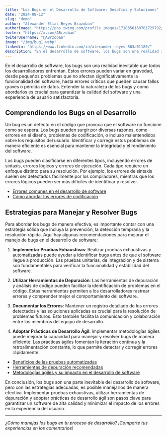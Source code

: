 ```yaml
---
title: "Los Bugs en el Desarrollo de Software: Desafíos y Soluciones"
date: "2024-08-12"
slug: "demo"
author: "Alexander Elias Reyes Brazoban"
authorImage: "https://pbs.twimg.com/profile_images/1718356168781729792/qRiC-vXL_400x400.jpg"
twiter: "https://x.com/ABrzoban"
twiterUsername: "@ABrzoban"
image: "/img/bug1.webp"
linkedin: "https://www.linkedin.com/in/alexander-reyes-863a01180/"
description: "En el desarrollo de software, los bugs son una realidad inevitable que todos los desarrolladores enfrentan"
---
```


En el desarrollo de software, los bugs son una realidad inevitable que todos los desarrolladores enfrentan. Estos errores pueden variar en gravedad, desde pequeños problemas que no afectan significativamente la funcionalidad del software, hasta errores críticos que pueden causar fallos graves o pérdida de datos. Entender la naturaleza de los bugs y cómo abordarlos es crucial para garantizar la calidad del software y una experiencia de usuario satisfactoria.

## Comprendiendo los Bugs en el Desarrollo

Un bug es un defecto en el código que provoca que el software no funcione como se espera. Los bugs pueden surgir por diversas razones, como errores en el diseño, problemas de codificación, o incluso malentendidos sobre los requisitos del usuario. Identificar y corregir estos problemas de manera eficiente es esencial para mantener la integridad y el rendimiento del software.

Los bugs pueden clasificarse en diferentes tipos, incluyendo errores de sintaxis, errores lógicos y errores de ejecución. Cada tipo requiere un enfoque distinto para su resolución. Por ejemplo, los errores de sintaxis suelen ser detectados fácilmente por los compiladores, mientras que los errores lógicos pueden ser más difíciles de identificar y resolver.

- [Errores comunes en el desarrollo de software](https://www.softwaretestinghelp.com/common-software-errors/)
- [Cómo abordar los errores de codificación](https://www.geeksforgeeks.org/common-coding-errors-and-how-to-fix-them/)

## Estrategias para Manejar y Resolver Bugs

Para abordar los bugs de manera efectiva, es importante contar con una estrategia sólida que incluya la prevención, la detección temprana y la resolución rápida. Aquí hay algunas recomendaciones para mejorar el manejo de bugs en el desarrollo de software:

1. **Implementar Pruebas Exhaustivas**: Realizar pruebas exhaustivas y automatizadas puede ayudar a identificar bugs antes de que el software llegue a producción. Las pruebas unitarias, de integración y de sistema son fundamentales para verificar la funcionalidad y estabilidad del software.

2. **Utilizar Herramientas de Depuración**: Las herramientas de depuración y análisis de código pueden facilitar la identificación de problemas en el código. Estas herramientas permiten a los desarrolladores rastrear errores y comprender mejor el comportamiento del software.

3. **Documentar los Errores**: Mantener un registro detallado de los errores detectados y las soluciones aplicadas es crucial para la resolución de problemas futuros. Esto también facilita la comunicación y colaboración entre los miembros del equipo de desarrollo.

4. **Adoptar Prácticas de Desarrollo Ágil**: Implementar metodologías ágiles puede mejorar la capacidad para manejar y resolver bugs de manera eficiente. Las prácticas ágiles fomentan la iteración continua y la retroalimentación constante, lo que permite detectar y corregir errores rápidamente.

- [Beneficios de las pruebas automatizadas](https://www.testim.io/resources/benefits-of-automated-testing/)
- [Herramientas de depuración recomendadas](https://www.jetbrains.com/help/idea/debug-your-code.html)
- [Metodologías ágiles y su impacto en el desarrollo de software](https://www.scrum.org/resources/what-is-agile)

En conclusión, los bugs son una parte inevitable del desarrollo de software, pero con las estrategias adecuadas, es posible manejarlos de manera efectiva. Implementar pruebas exhaustivas, utilizar herramientas de depuración y adoptar prácticas de desarrollo ágil son pasos clave para garantizar un software de alta calidad y minimizar el impacto de los errores en la experiencia del usuario.

---

*¿Cómo manejas los bugs en tu proceso de desarrollo? ¡Comparte tus experiencias en los comentarios!*
